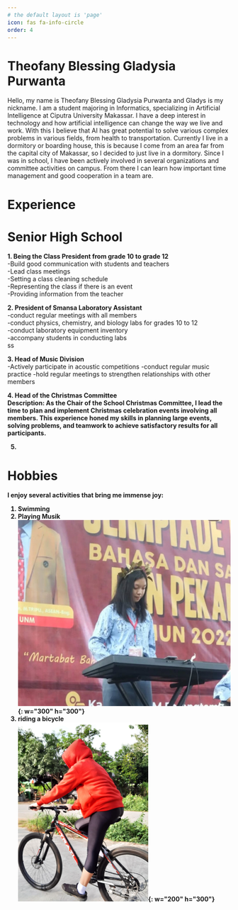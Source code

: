 ```yaml
---
# the default layout is 'page'
icon: fas fa-info-circle
order: 4
---
```


# Theofany Blessing Gladysia Purwanta

Hello, my name is Theofany Blessing Gladysia Purwanta and Gladys is my nickname. I am a student majoring in Informatics, specializing in Artificial Intelligence at Ciputra University Makassar. I have a deep interest in technology and how artificial intelligence can change the way we live and work. With this I believe that AI has great potential to solve various complex problems in various fields, from health to transportation. Currently I live in a dormitory or boarding house, this is because I come from an area far from the capital city of Makassar, so I decided to just live in a dormitory. Since I was in school, I have been actively involved in several organizations and committee activities on campus. From there I can learn how important time management and good cooperation in a team are.

# Experience

# Senior High School
<b>1. Being the Class President from grade 10 to grade 12</b><br>
-Build good communication with students and teachers<br>
-Lead class meetings<br>
-Setting a class cleaning schedule<br>
-Representing the class if there is an event<br>
-Providing information from the teacher<br>

<b>2. President of Smansa Laboratory Assistant</b><br>
-conduct regular meetings with all members<br>
-conduct physics, chemistry, and biology labs for grades 10 to 12<br>
-conduct laboratory equipment inventory<br>
-accompany students in conducting labs<br>ss

<b>3. Head of Music Division</b><br>
-Actively participate in acoustic competitions
-conduct regular music practice
-hold regular meetings to strengthen relationships with other members

<b>4. Head of the Christmas Committee<br>
Description: As the Chair of the School Christmas Committee, I lead the time to plan and implement Christmas celebration events involving all members. This experience honed my skills in planning large events, solving problems, and teamwork to achieve satisfactory results for all participants.

5. 
# Hobbies
I enjoy several activities that bring me immense joy:
1. Swimming <br>
2. Playing Musik <br>
![Desktop View](assets/img/Gladys.jpg){: w="300" h="300"} <br>
3. riding a bicycle <br>
![Desktop View](assets/img/GladysSpd.png){: w="200" h="300"} 

